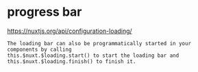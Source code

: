 # progress bar
https://nuxtjs.org/api/configuration-loading/

```
The loading bar can also be programmatically started in your components by calling 
this.$nuxt.$loading.start() to start the loading bar and 
this.$nuxt.$loading.finish() to finish it.
```